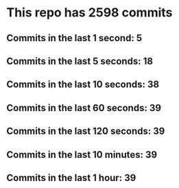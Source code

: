 # This repo has 2598 commits

## Commits in the last 1 second: 5
## Commits in the last 5 seconds: 18
## Commits in the last 10 seconds: 38
## Commits in the last 60 seconds: 39
## Commits in the last 120 seconds: 39
## Commits in the last 10 minutes: 39
## Commits in the last 1 hour: 39
